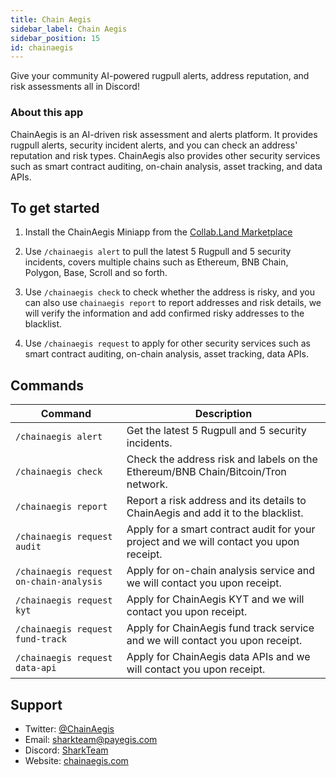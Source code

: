 ```yaml
---
title: Chain Aegis
sidebar_label: Chain Aegis
sidebar_position: 15
id: chainaegis
---
```


Give your community AI-powered rugpull alerts, address reputation, and risk assessments all in Discord!

### About this app

ChainAegis is an AI-driven risk assessment and alerts platform. It provides rugpull alerts, security incident alerts, and you can check an address' reputation and risk types. ChainAegis also provides other security services such as smart contract auditing, on-chain analysis, asset tracking, and data APIs.

## To get started

1. Install the ChainAegis Miniapp from the [Collab.Land Marketplace](https://cc.collab.land/)

2. Use `/chainaegis alert` to pull the latest 5 Rugpull and 5 security incidents, covers multiple chains such as Ethereum, BNB Chain, Polygon, Base, Scroll and so forth.

3. Use `/chainaegis check` to check whether the address is risky, and you can also use `chainaegis report` to report addresses and risk details, we will verify the information and add confirmed risky addresses to the blacklist.

4. Use `/chainaegis request` to apply for other security services such as smart contract auditing, on-chain analysis, asset tracking, data APIs. 

## Commands

| **Command** | **Description** |
| --- | --- |
| `/chainaegis alert` | Get the latest 5 Rugpull and 5 security incidents. |
| `/chainaegis check` | Check the address risk and labels on the Ethereum/BNB Chain/Bitcoin/Tron network. |
| `/chainaegis report` | Report a risk address and its details to ChainAegis and add it to the blacklist. |
| `/chainaegis request audit` | Apply for a smart contract audit for your project and we will contact you upon receipt. |
| `/chainaegis request on-chain-analysis` | Apply for on-chain analysis service and we will contact you upon receipt. |
| `/chainaegis request kyt` | Apply for ChainAegis KYT and we will contact you upon receipt. |
| `/chainaegis request fund-track` | Apply for ChainAegis fund track service and we will contact you upon receipt. |
| `/chainaegis request data-api` | Apply for ChainAegis data APIs and we will contact you upon receipt. |

## Support

- Twitter: [@ChainAegis](https://twitter.com/ChainAegis)
- Email: sharkteam@payegis.com
- Discord: [SharkTeam](https://discord.gg/AFNtCmcFPP)
- Website: [chainaegis.com](https://www.chainaegis.com)
